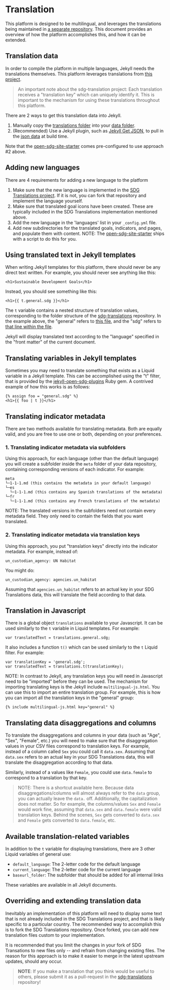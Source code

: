 <h1>Translation</h1>

This platform is designed to be multilingual, and leverages the translations being maintained in [a separate repository](https://github.com/open-sdg/sdg-translations). This document provides an overview of how the platform accomplishes this, and how it can be extended.

## Translation data

In order to compile the platform in multiple languages, Jekyll needs the translations themselves. This platform leverages translations from [this project](https://open-sdg.github.io/sdg-translations).

> An important note about the sdg-translation project: Each translation receives
> a "translation key" which can uniquely identify it. This is important to the
> mechanism for using these translations throughout this platform.

There are 2 ways to get this translation data into Jekyll.

1. Manually copy the [translations folder](https://github.com/open-sdg/sdg-translations/tree/develop/translations) into your [data folder](https://jekyllrb.com/docs/datafiles/).
2. (Recommended) Use a Jekyll plugin, such as [Jekyll Get JSON](https://github.com/brockfanning/jekyll-get-json), to pull in the [json data](https://open-sdg.github.io/sdg-translations/translations.json) at build time.

Note that the [open-sdg-site-starter](https://github.com/open-sdg/open-sdg-site-starter) comes pre-configured to use approach #2 above.

## Adding new languages

There are 4 requirements for adding a new language to the platform

1. Make sure that the new language is implemented in the [SDG Translations project](https://open-sdg.github.io/sdg-translations). If it is not, you can fork that repository and implement the language yourself.
2. Make sure that translated goal icons have been created. These are typically included in the SDG Translations implementation mentioned above.
3. Add the new language in the 'languages' list in your `_config.yml` file.
4. Add new subdirectories for the translated goals, indicators, and pages, and populate them with content. NOTE: The [open-sdg-site-starter](https://github.com/open-sdg/open-sdg-site-starter) ships with a script to do this for you.

## Using translated text in Jekyll templates

When writing Jekyll templates for this platform, there should never be any direct text written. For example, you should never see anything like this:

`<h1>Sustainable Development Goals</h1>`

Instead, you should see something like this:

`<h1>{{ t.general.sdg }}</h1>`

The `t` variable contains a nested structure of translation values, corresponding to the folder structure of the [sdg-translations](https://github.com/open-sdg/sdg-translations) repository. In the example above, the "general" refers to [this file](https://github.com/open-sdg/sdg-translations/blob/develop/translations/en/general.yml), and the "sdg" refers to [that line within the file](https://github.com/open-sdg/sdg-translations/blob/develop/translations/en/general.yml#L5).

Jekyll will display translated text according to the "language" specified in the "front matter" of the current document.

## Translating variables in Jekyll templates

Sometimes you may need to translate something that exists as a Liquid variable in a Jekyll template. This can be accomplished using the "t" filter, that is provided by the [jekyll-open-sdg-plugins](https://github.com/open-sdg/jekyll-open-sdg-plugins) Ruby gem. A contrived example of how this works is as follows:

```
{% assign foo = "general.sdg" %}
<h1>{{ foo | t }}</h1>
```

## Translating indicator metadata

There are two methods available for translating metadata. Both are equally valid, and you are free to use one or both, depending on your preferences.

### 1. Translating indicator metadata via subfolders

Using this approach, for each language (other than the default language) you will create a subfolder inside the `meta` folder of your data repository, containing corresponding versions of each indicator. For example:

```lang-none
meta
└─1-1-1.md (this contains the metadata in your default language)
└─es
  └─1-1-1.md (this contains any Spanish translations of the metadata)
└─fr
  └─1-1-1.md (this contains any French translations of the metadata)
```

NOTE: The translated versions in the subfolders need not contain every metadata field. They only need to contain the fields that you want translated.

### 2. Translating indicator metadata via translation keys

Using this approach, you put "translation keys" directly into the indicator metadata. For example, instead of:

```lang-yaml
un_custodian_agency: UN Habitat
```

You might do:

```lang-yaml
un_custodian_agency: agencies.un_habitat
```

Assuming that `agencies.un_habitat` refers to an actual key in your SDG Translations data, this will translate the field according to that data.

## Translation in Javascript

There is a global object `translations` available to your Javascript. It can be used similarly to the `t` variable in Liquid templates. For example:

`var translatedText = translations.general.sdg;`

It also includes a function `t()` which can be used similarly to the `t` Liquid filter. For example:

```
var translationKey = 'general.sdg';
var translatedText = translations.t(translationKey);
```

NOTE: In contrast to Jekyll, any translation keys you will need in Javascript need to be "imported" before they can be used. The mechanism for importing translating keys is the Jekyll include `multilingual-js.html`. You can use this to import an entire translation group. For example, this is how you can import all the translation keys in the "general" group:

```
{% include multilingual-js.html key="general" %}
```

## Translating data disaggregations and columns

To translate the disaggregations and columns in your data (such as "Age", "Sex", "Female", etc.) you will need to make sure that the disaggregation values in your CSV files correspond to translation keys. For example, instead of a column called `Sex` you could call it `data.sex`. Assuming that `data.sex` refers to an actual key in your SDG Translations data, this will translate the disaggregation according to that data.

Similarly, instead of a values like `Female`, you could use `data.female` to correspond to a translation by that key.

> NOTE: There is a shortcut available here. Because data disaggregations/columns
> will almost always refer to the `data` group, you can actually leave the `data.`
> off. Additionally, the capitalization does not matter. So for example, the
> columns/values `Sex` and `Female` would work fine, assuming that `data.sex`
> and `data.female` were valid translation keys. Behind the scenes, `Sex` gets
> converted to `data.sex` and `Female` gets converted to `data.female`, etc.

## Available translation-related variables

In addition to the `t` variable for displaying translations, there are 3 other Liquid variables of general use:

* `default_language`: The 2-letter code for the default language
* `current_language`: The 2-letter code for the current language
* `baseurl_folder`: The subfolder that should be added for all internal links

These variables are available in all Jekyll documents.

## Overriding and extending translation data

Inevitably an implementation of this platform will need to display some text that is not already included in the SDG Translations project, and that is likely specific to a particular country. The recommended way to accomplish this is to fork the SDG Translations repository. Once forked, you can add new translation files custom to your implementation.

It is recommended that you limit the changes in your fork of SDG Transations to new files only -- and refrain from changing existing files. The reason for this approach is to make it easier to merge in the latest upstream updates, should any occur.

> **NOTE**: If you make a translation that you think would be useful to others, please
> submit it as a pull-request in the [sdg-translations](https://github.com/open-sdg/sdg-translations) repository!
